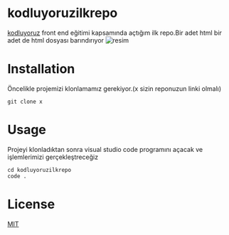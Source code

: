 # kodluyoruzilkrepo
[kodluyoruz](https://www.kodluyoruz.org/) front end eğitimi kapsamında açtığım ilk repo.Bir adet html bir adet de html dosyası barındırıyor
![resim](https://raw.githubusercontent.com/mesut-g/kodluyoruzilkrepo/main/github.png)
# Installation
Öncelikle projemizi klonlamamız gerekiyor.(x sizin reponuzun linki olmalı)

`git clone x`
# Usage
Projeyi klonladıktan sonra visual studio code programını açacak ve işlemlerimizi gerçekleştreceğiz

```
cd kodluyoruzilkrepo
code .
```
# License
[MIT](https://choosealicense.com/licenses/mit/)